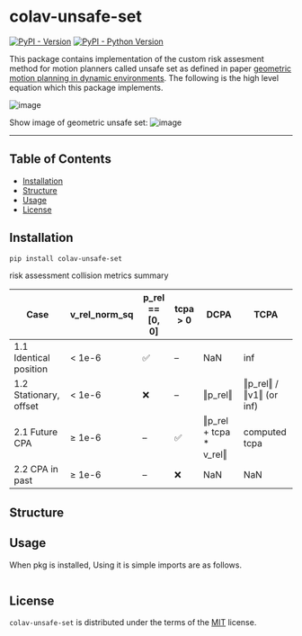 # colav-unsafe-set

[![PyPI - Version](https://img.shields.io/pypi/v/colav-unsafe-set.svg)](https://pypi.org/project/colav-unsafe-set)
[![PyPI - Python Version](https://img.shields.io/pypi/pyversions/colav-unsafe-set.svg)](https://pypi.org/project/colav-unsafe-set)
<!--[![PyPI - Protobuf Version]()]-->
This package contains implementation of the custom risk assesment method for motion planners called unsafe set as defined in paper [geometric motion planning in dynamic environments](). 
The following is the high level equation which this package implements.

![image](./docs/unsafe_set_calculation.png)

Show image of geometric unsafe set: 
![image](./docs/unsafe_set_diagram.png)

-----

## Table of Contents

- [Installation](#installation)
- [Structure](#structure)
- [Usage](#usage)
- [License](#license)

## Installation

```bash
pip install colav-unsafe-set
```

risk assessment collision metrics summary

| Case                  | v_rel_norm_sq | p_rel == [0, 0] | tcpa > 0 | DCPA                         | TCPA                      |
|-----------------------|---------------|-----------------|----------|------------------------------|---------------------------|
| 1.1 Identical position | < 1e-6        | ✅              | –        | NaN                          | inf                       |
| 1.2 Stationary, offset | < 1e-6        | ❌              | –        | ‖p_rel‖                     | ‖p_rel‖ / ‖v1‖ (or inf)  |
| 2.1 Future CPA         | ≥ 1e-6        | –               | ✅       | ‖p_rel + tcpa * v_rel‖       | computed tcpa             |
| 2.2 CPA in past        | ≥ 1e-6        | –               | ❌       | NaN                          | NaN                       |


## Structure

## Usage
When pkg is installed, Using it is simple imports are as follows. 

```python
```


## License

`colav-unsafe-set` is distributed under the terms of the [MIT](https://github.com/RyanMcKeeQUB/colav-unsafe-set/tree/main/LICENSE) license.
